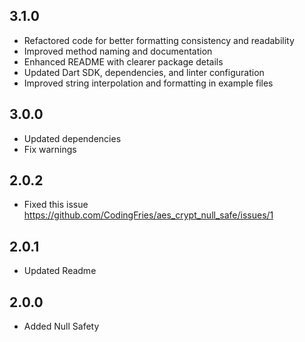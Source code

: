 ## 3.1.0

- Refactored code for better formatting consistency and readability
- Improved method naming and documentation
- Enhanced README with clearer package details
- Updated Dart SDK, dependencies, and linter configuration
- Improved string interpolation and formatting in example files

## 3.0.0

- Updated dependencies
- Fix warnings

## 2.0.2

- Fixed this issue
  https://github.com/CodingFries/aes_crypt_null_safe/issues/1

## 2.0.1

- Updated Readme

## 2.0.0

- Added Null Safety
